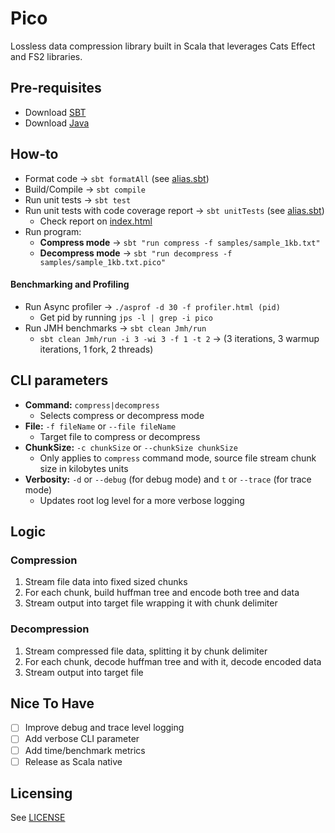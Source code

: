 # Pico

Lossless data compression library built in Scala that leverages Cats Effect and FS2 libraries.

## Pre-requisites

* Download [SBT](https://www.scala-sbt.org/download/)
* Download [Java](https://openjdk.org/projects/jdk/23/)

## How-to

* Format code -> `sbt formatAll` (see [alias.sbt](alias.sbt))
* Build/Compile -> `sbt compile`
* Run unit tests -> `sbt test`
* Run unit tests with code coverage report -> `sbt unitTests` (see [alias.sbt](alias.sbt))
  * Check report on [index.html](target/scala-3.6.3/scoverage-report/index.html)
* Run program:
  * **Compress mode** -> `sbt "run compress -f samples/sample_1kb.txt"`
  * **Decompress mode** -> `sbt "run decompress -f samples/sample_1kb.txt.pico"`

#### Benchmarking and Profiling

* Run Async profiler -> `./asprof -d 30 -f profiler.html (pid)`
  * Get pid by running `jps -l | grep -i pico`
* Run JMH benchmarks -> `sbt clean Jmh/run`
  * `sbt clean Jmh/run -i 3 -wi 3 -f 1 -t 2` -> (3 iterations, 3 warmup iterations, 1 fork, 2 threads)

## CLI parameters

* **Command:** `compress|decompress`
  * Selects compress or decompress mode
* **File:** `-f fileName` or `--file fileName`
  * Target file to compress or decompress
* **ChunkSize:** `-c chunkSize` or `--chunkSize chunkSize` 
  * Only applies to `compress` command mode, source file stream chunk size in kilobytes units
* **Verbosity:** `-d` or `--debug` (for debug mode) and `t` or `--trace` (for trace mode)
  * Updates root log level for a more verbose logging

## Logic

### Compression

1. Stream file data into fixed sized chunks
2. For each chunk, build huffman tree and encode both tree and data
3. Stream output into target file wrapping it with chunk delimiter

### Decompression

1. Stream compressed file data, splitting it by chunk delimiter
2. For each chunk, decode huffman tree and with it, decode encoded data
3. Stream output into target file

## Nice To Have

- [ ] Improve debug and trace level logging
- [ ] Add verbose CLI parameter
- [ ] Add time/benchmark metrics
- [ ] Release as Scala native

## Licensing

See [LICENSE](LICENSE)

